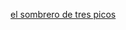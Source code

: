 
[el sombrero de tres picos](https://play.google.com/books/reader?id=sg5fAAAAMAAJ&printsec=frontcover&output=reader&hl=en&pg=GBS.PA3)
